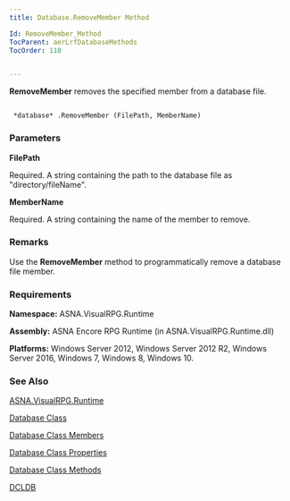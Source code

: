 ```yaml
---
title: Database.RemoveMember Method

Id: RemoveMember_Method
TocParent: aerLrfDatabaseMethods
TocOrder: 110


---
```


**RemoveMember** removes the specified member from a database file. 

```

 *database* .RemoveMember (FilePath, MemberName)
```

### Parameters

**FilePath** 

Required.  A string containing the path to the database file
                as "directory/fileName".


**MemberName** 

Required.  A string containing the name of the member to
                remove.


### Remarks
Use the **RemoveMember** method to programmatically remove a database file member.

### Requirements
**Namespace:** ASNA.VisualRPG.Runtime 

**Assembly:** ASNA Encore RPG Runtime (in ASNA.VisualRPG.Runtime.dll) 

**Platforms:** Windows Server 2012, Windows Server 2012 R2, Windows Server 2016, Windows 7, Windows 8, Windows 10. 

### See Also
[ASNA.VisualRPG.Runtime](ecrLrfRuntimeNamespace.html)

[Database Class](Date_Formats.html)

[Database Class Members](ecrLrfDatabasePropertiesMain.html)

[Database Class Properties](ecrLrfDatabasePropertiesMain.html)

[Database Class Methods](ecrLrfDatabaseMethods.html)

[DCLDB](DCLDB.html) 
